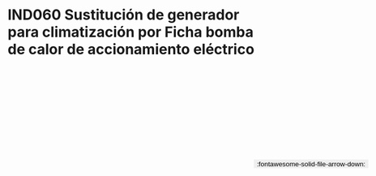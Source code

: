 
# IND060  Sustitución de generador para climatización por Ficha bomba de calor de accionamiento eléctrico

<a href='../IND060  Sustitución de generador para climatización por Ficha bomba de calor de accionamiento eléctrico.pdf' download>
<button class='md-button -primary' 
id='download-btn' style="position: fixed; top: 10%; right: 20px; 
        transform: translateY(-50%); z-index: 1000;  border: none; ">
:fontawesome-solid-file-arrow-down: 
</button>
</a>

<div 
    id='../IND060  Sustitución de generador para climatización por Ficha bomba de calor de accionamiento eléctrico.pdf' 
    data-pdf-url='../IND060  Sustitución de generador para climatización por Ficha bomba de calor de accionamiento eléctrico.pdf'
    style=' width: 100%; height: auto;overflow: auto;'>
</div>

